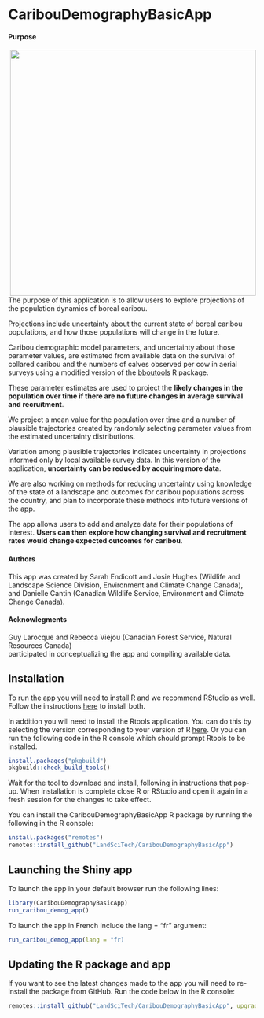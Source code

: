 
<!-- README.md is generated from README.Rmd. Please edit that file -->

# CaribouDemographyBasicApp

<!-- badges: start -->
<!-- badges: end -->
<h4 id="intro-purpose"><strong>Purpose</strong></h4>
<img align="right" src="Female_caribou_and_calves.jpg" width="500">
The purpose of this application is to allow users to explore projections of the
population dynamics of boreal caribou. 
<p>Projections include uncertainty about the
current state of boreal caribou populations, and how those populations will
change in the future.</p>
<p>Caribou demographic model parameters, and uncertainty
about those parameter values, are estimated from available data on the survival
of collared caribou and the numbers of calves observed per cow in aerial surveys
using a modified version of the <a href="https://poissonconsulting.github.io/bboutools/" target="_blank">bboutools</a>
R package.</p>
<p>These parameter estimates are used to project the <strong>likely changes in the population
over time if there are no future changes in average survival and recruitment</strong>.</p>
<p>We project a mean value for the population over time and a number of plausible
trajectories created by randomly selecting parameter values from the estimated
uncertainty distributions.</p>
<p>Variation among plausible trajectories indicates
uncertainty in projections informed only by local available survey data. In this
version of the application, <strong>uncertainty can be reduced by acquiring more data</strong>.</p>
<p>We are also working on methods for reducing uncertainty using knowledge of the
state of a landscape and outcomes for caribou populations across the country,
and plan to incorporate these methods into future versions of the app.</p>
<p>The app allows users to add and analyze data for their populations of interest.
<strong>Users can then explore how changing survival and recruitment rates would change
expected outcomes for caribou</strong>.</p>
<h4 id="authors"><strong>Authors</strong></h4>
<p>This app was created by Sarah Endicott and Josie Hughes (Wildlife and Landscape
Science Division, Environment and Climate Change Canada), and Danielle Cantin
(Canadian Wildlife Service, Environment and Climate Change Canada).</p>
<h4 id="acknowlegments"><strong>Acknowlegments</strong></h4>
<p>Guy Larocque and Rebecca Viejou (Canadian Forest Service, Natural Resources Canada)<br />
participated in conceptualizing the app and compiling available data.</p>

## Installation

To run the app you will need to install R and we recommend RStudio as
well. Follow the instructions
[here](https://posit.co/download/rstudio-desktop/) to install both.

In addition you will need to install the Rtools application. You can do
this by selecting the version corresponding to your version of R
[here](https://cran.r-project.org/bin/windows/Rtools/). Or you can run
the following code in the R console which should prompt Rtools to be
installed.

``` r
install.packages("pkgbuild")
pkgbuild::check_build_tools()
```

Wait for the tool to download and install, following in instructions
that pop-up. When installation is complete close R or RStudio and open
it again in a fresh session for the changes to take effect.

You can install the CaribouDemographyBasicApp R package by running the
following in the R console:

``` r
install.packages("remotes")
remotes::install_github("LandSciTech/CaribouDemographyBasicApp")
```

## Launching the Shiny app

To launch the app in your default browser run the following lines:

``` r
library(CaribouDemographyBasicApp)
run_caribou_demog_app()
```

To launch the app in French include the lang = “fr” argument:

``` r
run_caribou_demog_app(lang = "fr)
```

## Updating the R package and app

If you want to see the latest changes made to the app you will need to
re-install the package from GitHub. Run the code below in the R console:

``` r
remotes::install_github("LandSciTech/CaribouDemographyBasicApp", upgrade = FALSE)
```
